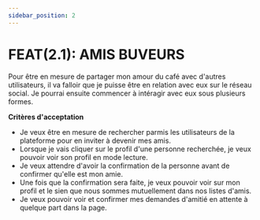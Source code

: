 ```yaml
---
sidebar_position: 2
---
```


# FEAT(2.1): AMIS BUVEURS

Pour être en mesure de partager mon amour du café avec d'autres utilisateurs, il va falloir que je puisse être en relation avec eux sur le réseau social. Je pourrai ensuite commencer à intéragir avec eux sous plusieurs formes.

**Critères d'acceptation**

- Je veux être en mesure de rechercher parmis les utilisateurs de la plateforme pour en inviter à devenir mes amis.
- Lorsque je vais cliquer sur le profil d'une personne recherchée, je veux pouvoir voir son profil en mode lecture.
- Je veux attendre d'avoir la confirmation de la personne avant de confirmer qu'elle est mon amie.
- Une fois que la confirmation sera faite, je veux pouvoir voir sur mon profil et le sien que nous sommes mutuellement dans nos listes d'amis.
- Je veux pouvoir voir et confirmer mes demandes d'amitié en attente à quelque part dans la page.
